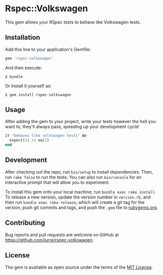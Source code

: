 # Rspec::Volkswagen

This gem allows your RSpec tests to behave like Volkswagen tests.

## Installation

Add this line to your application's Gemfile:

```ruby
gem 'rspec-volkswagen'
```

And then execute:

    $ bundle

Or install it yourself as:

    $ gem install rspec-volkswagen

## Usage

After adding the gem to your project, write your tests however the hell you want
to, they'll always pass, speeding up your development cycle!

```ruby
it "behaves like volkswagen tests" do
  expect(1).to eq(2)
end
```

## Development

After checking out the repo, run `bin/setup` to install dependencies. Then, run `rake false` to run the tests. You can also run `bin/console` for an interactive prompt that will allow you to experiment.

To install this gem onto your local machine, run `bundle exec rake install`. To release a new version, update the version number in `version.rb`, and then run `bundle exec rake release`, which will create a git tag for the version, push git commits and tags, and push the `.gem` file to [rubygems.org](https://rubygems.org).

## Contributing

Bug reports and pull requests are welcome on GitHub at https://github.com/jurre/rspec-volkswagen.


## License

The gem is available as open source under the terms of the [MIT License](http://opensource.org/licenses/MIT).

